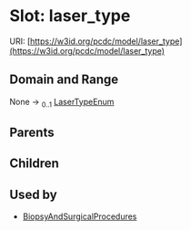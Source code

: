 
# Slot: laser_type




URI: [https://w3id.org/pcdc/model/laser_type](https://w3id.org/pcdc/model/laser_type)


## Domain and Range

None &#8594;  <sub>0..1</sub> [LaserTypeEnum](LaserTypeEnum.md)

## Parents


## Children


## Used by

 * [BiopsyAndSurgicalProcedures](BiopsyAndSurgicalProcedures.md)
